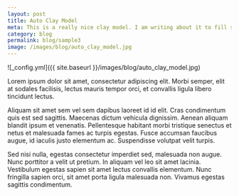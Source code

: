 ```yaml
---
layout: post
title: Auto Clay Model
meta: This is a really nice clay model. I am writing about it to fill some space.
category: blog
permalink: blog/sample3
image: /images/blog/auto_clay_model.jpg
---
```


![_config.yml]({{ site.baseurl }}/images/blog/auto_clay_model.jpg)

Lorem ipsum dolor sit amet, consectetur adipiscing elit. Morbi semper, elit at sodales facilisis, lectus mauris tempor orci, et convallis ligula libero tincidunt lectus. 

Aliquam sit amet sem vel sem dapibus laoreet id id elit. Cras condimentum quis est sed sagittis. Maecenas dictum vehicula dignissim. Aenean aliquam blandit ipsum et venenatis. Pellentesque habitant morbi tristique senectus et netus et malesuada fames ac turpis egestas. Fusce accumsan faucibus augue, id iaculis justo elementum ac. Suspendisse volutpat velit turpis. 

Sed nisi nulla, egestas consectetur imperdiet sed, malesuada non augue. Nunc porttitor a velit ut pretium. In aliquam vel leo sit amet lacinia. Vestibulum egestas sapien sit amet lectus convallis elementum. Nunc fringilla sapien orci, sit amet porta ligula malesuada non. Vivamus egestas sagittis condimentum. 